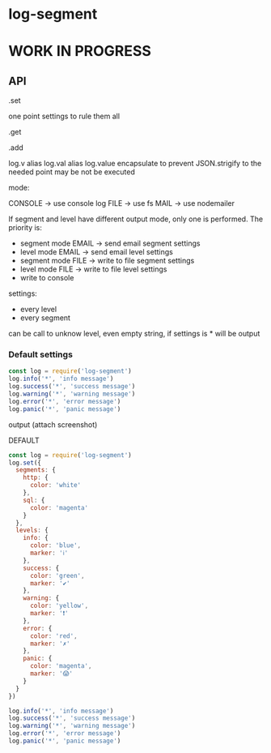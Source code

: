 # log-segment

# WORK IN PROGRESS


## API

.set

one point settings to rule them all

.get

.add

log.v alias log.val alias log.value
encapsulate to prevent JSON.strigify to the needed point
may be not be executed

mode:

CONSOLE -> use console log
FILE -> use fs
MAIL -> use nodemailer

If segment and level have different output mode, only one is performed.
The priority is:

- segment mode EMAIL -> send email segment settings
- level mode EMAIL -> send email level settings
- segment mode FILE -> write to file segment settings
- level mode FILE -> write to file level settings
- write to console

settings:
* every level
* every segment

can be call to unknow level, even empty string, if settings is * will be output

### Default settings

````js
const log = require('log-segment')
log.info('*', 'info message')
log.success('*', 'success message')
log.warning('*', 'warning message')
log.error('*', 'error message')
log.panic('*', 'panic message')
````

output
(attach screenshot)

DEFAULT

````js
const log = require('log-segment')
log.set({
  segments: {
    http: {
      color: 'white'
    },
    sql: {
      color: 'magenta'
    }
  },
  levels: {
    info: {
      color: 'blue',
      marker: 'ℹ️'
    },
    success: {
      color: 'green',
      marker: '✔'
    },
    warning: {
      color: 'yellow',
      marker: '❗️️'
    },
    error: {
      color: 'red',
      marker: '✗️'
    },
    panic: {
      color: 'magenta',
      marker: '😱'
    }
  }
})

log.info('*', 'info message')
log.success('*', 'success message')
log.warning('*', 'warning message')
log.error('*', 'error message')
log.panic('*', 'panic message')
````
